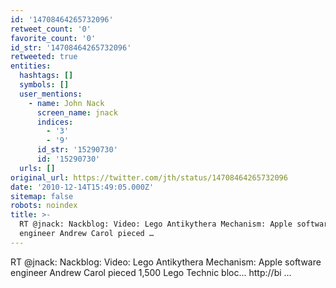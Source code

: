 ```yaml
---
id: '14708464265732096'
retweet_count: '0'
favorite_count: '0'
id_str: '14708464265732096'
retweeted: true
entities:
  hashtags: []
  symbols: []
  user_mentions:
    - name: John Nack
      screen_name: jnack
      indices:
        - '3'
        - '9'
      id_str: '15290730'
      id: '15290730'
  urls: []
original_url: https://twitter.com/jth/status/14708464265732096
date: '2010-12-14T15:49:05.000Z'
sitemap: false
robots: noindex
title: >-
  RT @jnack: Nackblog: Video: Lego Antikythera Mechanism: Apple software
  engineer Andrew Carol pieced …
---
```


RT @jnack: Nackblog: Video: Lego Antikythera Mechanism: Apple software engineer Andrew Carol pieced 1,500 Lego Technic bloc... http://bi ...